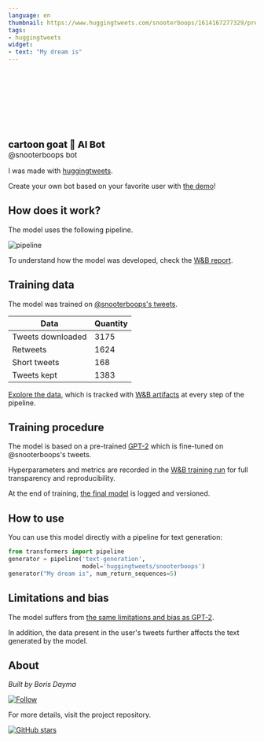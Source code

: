 ```yaml
---
language: en
thumbnail: https://www.huggingtweets.com/snooterboops/1614167277329/predictions.png
tags:
- huggingtweets
widget:
- text: "My dream is"
---
```


<div>
<div style="width: 132px; height:132px; border-radius: 50%; background-size: cover; background-image: url('https://pbs.twimg.com/profile_images/1326718606378463233/VNf1kT6R_400x400.jpg')">
</div>
<div style="margin-top: 8px; font-size: 19px; font-weight: 800">cartoon goat 🤖 AI Bot </div>
<div style="font-size: 15px">@snooterboops bot</div>
</div>

I was made with [huggingtweets](https://github.com/borisdayma/huggingtweets).

Create your own bot based on your favorite user with [the demo](https://colab.research.google.com/github/borisdayma/huggingtweets/blob/master/huggingtweets-demo.ipynb)!

## How does it work?

The model uses the following pipeline.

![pipeline](https://github.com/borisdayma/huggingtweets/blob/master/img/pipeline.png?raw=true)

To understand how the model was developed, check the [W&B report](https://app.wandb.ai/wandb/huggingtweets/reports/HuggingTweets-Train-a-model-to-generate-tweets--VmlldzoxMTY5MjI).

## Training data

The model was trained on [@snooterboops's tweets](https://twitter.com/snooterboops).

| Data | Quantity |
| --- | --- |
| Tweets downloaded | 3175 |
| Retweets | 1624 |
| Short tweets | 168 |
| Tweets kept | 1383 |

[Explore the data](https://wandb.ai/wandb/huggingtweets/runs/2c5i26k4/artifacts), which is tracked with [W&B artifacts](https://docs.wandb.com/artifacts) at every step of the pipeline.

## Training procedure

The model is based on a pre-trained [GPT-2](https://huggingface.co/gpt2) which is fine-tuned on @snooterboops's tweets.

Hyperparameters and metrics are recorded in the [W&B training run](https://wandb.ai/wandb/huggingtweets/runs/h4k0m3z6) for full transparency and reproducibility.

At the end of training, [the final model](https://wandb.ai/wandb/huggingtweets/runs/h4k0m3z6/artifacts) is logged and versioned.

## How to use

You can use this model directly with a pipeline for text generation:

```python
from transformers import pipeline
generator = pipeline('text-generation',
                     model='huggingtweets/snooterboops')
generator("My dream is", num_return_sequences=5)
```

## Limitations and bias

The model suffers from [the same limitations and bias as GPT-2](https://huggingface.co/gpt2#limitations-and-bias).

In addition, the data present in the user's tweets further affects the text generated by the model.

## About

*Built by Boris Dayma*

[![Follow](https://img.shields.io/twitter/follow/borisdayma?style=social)](https://twitter.com/intent/follow?screen_name=borisdayma)

For more details, visit the project repository.

[![GitHub stars](https://img.shields.io/github/stars/borisdayma/huggingtweets?style=social)](https://github.com/borisdayma/huggingtweets)
